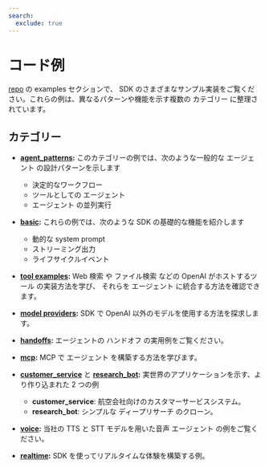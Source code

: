 ```yaml
---
search:
  exclude: true
---
```

# コード例

[repo](https://github.com/openai/openai-agents-python/tree/main/examples) の examples セクションで、 SDK のさまざまなサンプル実装をご覧ください。これらの例は、異なるパターンや機能を示す複数の カテゴリー に整理されています。


## カテゴリー

-  **[agent_patterns](https://github.com/openai/openai-agents-python/tree/main/examples/agent_patterns):**
  このカテゴリーの例では、次のような一般的な エージェント の設計パターンを示します

    - 決定的なワークフロー
    - ツールとしての エージェント
    - エージェント の並列実行

-  **[basic](https://github.com/openai/openai-agents-python/tree/main/examples/basic):**
  これらの例では、次のような SDK の基礎的な機能を紹介します

    - 動的な system prompt
    - ストリーミング出力
    - ライフサイクルイベント

-  **[tool examples](https://github.com/openai/openai-agents-python/tree/main/examples/tools):**
  Web 検索 や ファイル検索 などの OpenAI がホストするツール の実装方法を学び、
   それらを エージェント に統合する方法を確認できます。

-  **[model providers](https://github.com/openai/openai-agents-python/tree/main/examples/model_providers):**
  SDK で OpenAI 以外のモデルを使用する方法を探求します。

-  **[handoffs](https://github.com/openai/openai-agents-python/tree/main/examples/handoffs):**
  エージェントの ハンドオフ の実用例をご覧ください。

-  **[mcp](https://github.com/openai/openai-agents-python/tree/main/examples/mcp):**
  MCP で エージェント を構築する方法を学びます。

-  **[customer_service](https://github.com/openai/openai-agents-python/tree/main/examples/customer_service)** と **[research_bot](https://github.com/openai/openai-agents-python/tree/main/examples/research_bot):**
  実世界のアプリケーションを示す、より作り込まれた 2 つの例

    -  **customer_service**: 航空会社向けのカスタマーサービスシステム。
    -  **research_bot**: シンプルな ディープリサーチ のクローン。

-  **[voice](https://github.com/openai/openai-agents-python/tree/main/examples/voice):**
  当社の TTS と STT モデルを用いた音声 エージェント の例をご覧ください。

-  **[realtime](https://github.com/openai/openai-agents-python/tree/main/examples/realtime):**
  SDK を使ってリアルタイムな体験を構築する例。